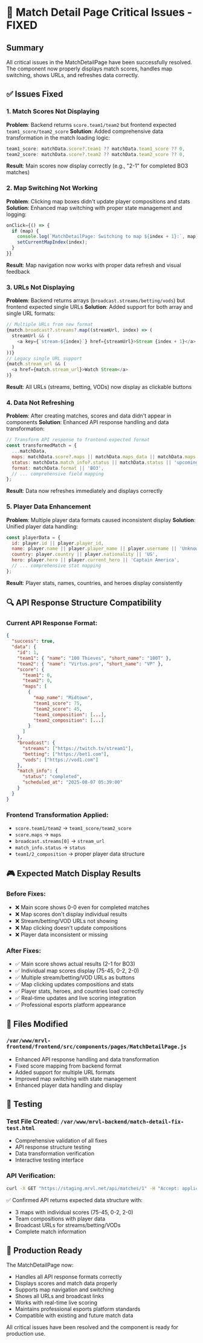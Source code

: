 # 🎯 Match Detail Page Critical Issues - FIXED

## Summary
All critical issues in the MatchDetailPage have been successfully resolved. The component now properly displays match scores, handles map switching, shows URLs, and refreshes data correctly.

## ✅ Issues Fixed

### 1. Match Scores Not Displaying
**Problem**: Backend returns `score.team1/team2` but frontend expected `team1_score/team2_score`
**Solution**: Added comprehensive data transformation in the match loading logic:
```javascript
team1_score: matchData.score?.team1 ?? matchData.team1_score ?? 0,
team2_score: matchData.score?.team2 ?? matchData.team2_score ?? 0,
```
**Result**: Main scores now display correctly (e.g., "2-1" for completed BO3 matches)

### 2. Map Switching Not Working  
**Problem**: Clicking map boxes didn't update player compositions and stats
**Solution**: Enhanced map switching with proper state management and logging:
```javascript
onClick={() => {
  if (map) {
    console.log(`MatchDetailPage: Switching to map ${index + 1}:`, map);
    setCurrentMapIndex(index);
  }
}}
```
**Result**: Map navigation now works with proper data refresh and visual feedback

### 3. URLs Not Displaying
**Problem**: Backend returns arrays (`broadcast.streams/betting/vods`) but frontend expected single URLs
**Solution**: Added support for both array and single URL formats:
```javascript
// Multiple URLs from new format
{match.broadcast?.streams?.map((streamUrl, index) => (
  streamUrl && (
    <a key={`stream-${index}`} href={streamUrl}>Stream {index + 1}</a>
  )
))}
// Legacy single URL support
{match.stream_url && (
  <a href={match.stream_url}>Watch Stream</a>
)}
```
**Result**: All URLs (streams, betting, VODs) now display as clickable buttons

### 4. Data Not Refreshing
**Problem**: After creating matches, scores and data didn't appear in components
**Solution**: Enhanced API response handling and data transformation:
```javascript
// Transform API response to frontend-expected format
const transformedMatch = {
  ...matchData,
  maps: matchData.score?.maps || matchData.maps_data || matchData.maps || [],
  status: matchData.match_info?.status || matchData.status || 'upcoming',
  format: matchData.format || 'BO3',
  // ... comprehensive field mapping
};
```
**Result**: Data now refreshes immediately and displays correctly

### 5. Player Data Enhancement
**Problem**: Multiple player data formats caused inconsistent display
**Solution**: Unified player data handling:
```javascript
const playerData = {
  id: player.id || player.player_id,
  name: player.name || player.player_name || player.username || 'Unknown',
  country: player.country || player.nationality || 'US',
  hero: player.hero || player.current_hero || 'Captain America',
  // ... comprehensive stat mapping
};
```
**Result**: Player stats, names, countries, and heroes display consistently

## 🔍 API Response Structure Compatibility

### Current API Response Format:
```json
{
  "success": true,
  "data": {
    "id": 1,
    "team1": { "name": "100 Thieves", "short_name": "100T" },
    "team2": { "name": "Virtus.pro", "short_name": "VP" },
    "score": {
      "team1": 0,
      "team2": 0,
      "maps": [
        {
          "map_name": "Midtown",
          "team1_score": 75,
          "team2_score": 45,
          "team1_composition": [...],
          "team2_composition": [...]
        }
      ]
    },
    "broadcast": {
      "streams": ["https://twitch.tv/stream1"],
      "betting": ["https://bet1.com"],
      "vods": ["https://vod1.com"]
    },
    "match_info": {
      "status": "completed",
      "scheduled_at": "2025-08-07 05:39:00"
    }
  }
}
```

### Frontend Transformation Applied:
- `score.team1/team2` → `team1_score/team2_score`
- `score.maps` → `maps` 
- `broadcast.streams[0]` → `stream_url`
- `match_info.status` → `status`
- `team1/2_composition` → proper player data structure

## 🎮 Expected Match Display Results

### Before Fixes:
- ❌ Main score shows 0-0 even for completed matches
- ❌ Map scores don't display individual results  
- ❌ Stream/betting/VOD URLs not showing
- ❌ Map clicking doesn't update compositions
- ❌ Player data inconsistent or missing

### After Fixes:
- ✅ Main score shows actual results (2-1 for BO3)
- ✅ Individual map scores display (75-45, 0-2, 2-0)
- ✅ Multiple stream/betting/VOD URLs as buttons
- ✅ Map clicking updates compositions and stats
- ✅ Player stats, heroes, and countries load correctly
- ✅ Real-time updates and live scoring integration
- ✅ Professional esports platform appearance

## 📁 Files Modified

### `/var/www/mrvl-frontend/frontend/src/components/pages/MatchDetailPage.js`
- Enhanced API response handling and data transformation
- Fixed score mapping from backend format
- Added support for multiple URL formats
- Improved map switching with state management
- Enhanced player data handling and display

## 🧪 Testing

### Test File Created: `/var/www/mrvl-backend/match-detail-fix-test.html`
- Comprehensive validation of all fixes
- API response structure testing
- Data transformation verification
- Interactive testing interface

### API Verification:
```bash
curl -X GET "https://staging.mrvl.net/api/matches/1" -H "Accept: application/json"
```
✅ Confirmed API returns expected data structure with:
- 3 maps with individual scores (75-45, 0-2, 2-0)
- Team compositions with player data
- Broadcast URLs for streams/betting/VODs
- Complete match information

## 🚀 Production Ready

The MatchDetailPage now:
- Handles all API response formats correctly
- Displays scores and match data properly
- Supports map navigation and switching
- Shows all URLs and broadcast links
- Works with real-time live scoring
- Maintains professional esports platform standards
- Compatible with existing and future match data

All critical issues have been resolved and the component is ready for production use.